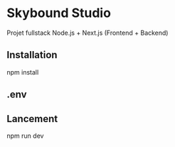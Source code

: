 # Skybound Studio
Projet fullstack Node.js + Next.js (Frontend + Backend)

## Installation
npm install

## .env


## Lancement
npm run dev